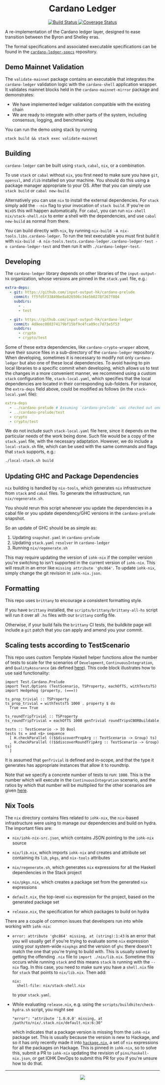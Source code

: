 <h1 align="center">Cardano Ledger</h1>

<p align="center">
  <a href="https://buildkite.com/input-output-hk/cardano-ledger">
    <img alt="Build Status" src="https://img.shields.io/buildkite/92690086997996d4f9703ef752c0e918a02bb389b44d0659a0/master.svg?style=for-the-badge"/>
  </a>
  <a href="https://coveralls.io/github/input-output-hk/cardano-ledger?branch=master">
    <img alt="Coverage Status" src="https://img.shields.io/coveralls/github/input-output-hk/cardano-ledger/master.svg?style=for-the-badge"/>
  </a>
</p>

A re-implementation of the Cardano ledger layer, designed to ease transition between the Byron and Shelley eras.

The formal specifications and associated executable specifications can be found
in the
[`cardano-ledger-specs`](https://github.com/input-output-hk/cardano-ledger-specs)
repository.


## Demo Mainnet Validation

The `validate-mainnet` package contains an executable that integrates the
`cardano-ledger` validation logic with the `cardano-shell` application wrapper.
It validates mainnet blocks held in the `cardano-mainnet-mirror` package and
demonstrates:
- We have implemented ledger validation compatible with the existing chain
- We are ready to integrate with other parts of the system, including consensus,
  logging, and benchmarking

You can run the demo using stack by running
```
stack build && stack exec validate-mainnet
```


## Building

`cardano-ledger` can be built using `stack`, `cabal`, `nix`, or a combination.

To use `stack` or `cabal` without `nix`, you first need to make sure you have
`git`, `openssl`, and `zlib` installed on your machine. You should do this using
a package manager appropriate to your OS. After that you can simply use `stack
build` or `cabal new-build`.

Alternatively you can use `nix` to install the external dependencies. For
`stack` simply add the `--nix` flag to your invocation of `stack build`. If
you're on `NixOS` this will happen automatically. For `cabal`, you can run
`nix-shell nix/stack-shell.nix` to enter a shell with the dependencies,
and use `cabal new-build` as normal from there.

You can build directly with `nix`, by running `nix-build -A
nix-tools.libs.cardano-ledger`. To run the test executable you must first build
it with `nix-build -A nix-tools.tests.cardano-ledger.cardano-ledger-test -o
cardano-ledger-test` and then run it with `./cardano-ledger-test`.


## Developing

The `cardano-ledger` library depends on other libraries of the `input-output-hk`
organization, whose versions are pinned in the `stack.yaml` file, e.g.:

```yaml
extra-deps:
  - git: https://github.com/input-output-hk/cardano-prelude
    commit: ff5fd5f33849be8a826506c34e5b0278f267f804
    subdirs:
      - .
      - test

  - git: https://github.com/input-output-hk/cardano-ledger
    commit: 4d9eec080374179bf15bf9c4fca09cc7d73e5f53
    subdirs:
      - crypto
      - crypto/test
```

Some of these extra dependencies, like `cardano-crypto-wrapper` above, have
their source files in a sub-directory of the `cardano-ledger` repository. When
developing, sometimes it is necessary to modify not only `cardano-ledger` but
also one of these local dependencies. To avoid having to pin local libraries to
a specific commit when developing, which allows us to test the changes in a more
convenient manner, we recommend using a custom `stack` configuration file,
`stack-local.yaml`, which specifies that the local dependencies are located in
their corresponding sub-folders. For instance, the `extra-deps` field above,
could be modified as follows (in the `stack-local.yaml` file):

```yaml
extra-deps
  - ../cardano-prelude # Assuming `cardano-prelude` was checked out one directory above.
  - ../cardano-prelude/test
  - crypto
  - crypto/test
```

We do not include such `stack-local.yaml` file here, since it depends on the
particular needs of the work being done. Such file would be a copy of the
`stack.yaml` file, with the necessary adaptation. However, we do include a
`local-stack.sh` file, which can be used with the same commands and flags that
`stack` supports, e.g.:

```sh
./local-stack.sh build
```


## Updating GHC and Package Dependencies

`nix` building is handled by `nix-tools`, which generates `nix` infrastructure
from `stack` and `cabal` files. To generate the infrastructure, run
`nix/regenerate.sh`.

You should rerun this script whenever you update the dependencies in a cabal
file or you update dependency/GHC versions in the `cardano-prelude` snapshot.

So an update of GHC should be as simple as:
1. Updating `snapshot.yaml` in `cardano-prelude`
2. Updating `stack.yaml` `resolver` in `cardano-ledger`
3. Running `nix/regenerate.sh`

This may require updating the version of `iohk-nix` if the compiler version
you're switching to isn't supported in the current version of `iohk-nix`. This
will result in an error like `missing attribute 'ghc864'`. To update `iohk-nix`,
simply change the git revision in `iohk-nix.json`.


## Formatting

This repo uses `brittany` to encourage a consistent formatting style.

If you have `brittany` installed, the `scripts/brittany/brittany-all-hs` script
will run it over all `.hs` files with our `brittany` config file.

Otherwise, if your build fails the `brittany` CI tests, the buildkite page will
include a `git` patch that you can apply and amend you your commit.


## Scaling tests according to TestScenario

This repo uses custom Template Haskell helper functions allow the number of
tests to scale for the scenarios of `Development`, `ContinuousIntegration`, and
`QualityAssurance` (as defined
[here](https://github.com/input-output-hk/cardano-ledger/blob/062983f0583852c99545efcf1a7d697dff470107/test/Test/Options.hs#L52-L55)).
This code block illustrates how to use said functionality:
```
import Test.Cardano.Prelude
import Test.Options (TestScenario, TSProperty, eachOfTS, withTestsTS)
import Hedgehog (property, (===))

ts_prop_trivial :: TSProperty
ts_prop_trivial = withTestsTS 1000 . property $ do
  True === True

ts_roundTripTrivial :: TSProperty
ts_roundTripTrivial = eachOfTS 1000 genTrivial roundTripsCBORBuildable

tests :: TestScenario -> IO Bool
tests ts = and <$> sequence
  [ H.checkParallel (($$discoverPropArg :: TestScenario -> Group) ts)
  , H.checkParallel (($$discoverRoundTripArg :: TestScenario -> Group) ts)
  ]
```
It is assumed that `genTrivial` is defined and in-scope, and that the type it
generates has appropriate instances that allow it to roundtrip.

Note that we specify a concrete number of tests to run: `1000`. This is the
number which will execute in the `ContinuousIntegration` scenario, and the
ratios by which that number will be multiplied for the other scenarios are given
[here](https://github.com/input-output-hk/cardano-ledger/blob/062983f0583852c99545efcf1a7d697dff470107/test/Test/Options.hs#L81-L91).


## Nix Tools

The `nix` directory contains files related to `iohk-nix`, the `nix`-based
infrastructure were using to manage our dependencies and build on hydra. The
important files are:

- `nix/iohk-nix-src.json`, which contains JSON pointing to the `iohk-nix` source

- `nix/lib.nix`, which imports `iohk-nix` and creates and attribute set
  containing its `lib`, `pkgs`, and `nix-tools` attributes

- `nix/regenerate.sh`, which generates `nix` expressions for all the Haskell
  dependencies in the Stack project

- `nix/pkgs.nix`, which creates a package set from the generated `nix`
  expressions

- `default.nix`, the top-level `nix` expression for the project, based on the
  generated package set

- `release.nix`, the specification for which packages to build on hydra

There are a couple of common issues that developers run into while working with
`iohk-nix`:

- `error: attribute 'ghc864' missing, at (string):1:43` is an error that you
  will usually get if you're trying to evaluate some `nix` expression using your
  system-wide `nixpkgs` and the version of `ghc` there doesn't match the one
  that you're trying to build with. This is usually solved by getting the
  offending `.nix` file to `import ./nix/lib.nix`. Sometime this occurs while
  running `stack` and this means `stack` is running with the `--nix` flag. In
  this case, you need to make sure you have a `shell.nix` file for `stack` that
  points to `nix/lib.nix`. Then add:
  ```
  nix:
    shell-file: nix/stack-shell.nix
  ```
  to your `stack.yaml`.

- While evaluating `release.nix`, e.g. using the
  `scripts/buildkite/check-hydra.sh` script, you might see
  ```
  "error": "attribute '1.0.0.0' missing, at /path/to/nix/.stack.nix/default.nix:6:30"
  ```
  which indicates that a package version is missing from the `iohk-nix` package
  set. This is usually because the version is new to Hackage, and so it has only
  recently made it into
  [`hackage.nix`](https://github.com/input-output-hk/hackage.nix/), a set of
  `nix` expressions for all the packages on Hackage. This is pinned in
  `iohk-nix`, so to solve this, submit a PR to `iohk-nix` updating the revision
  of `pins/haskell-nix.json`, or get IOHK DevOps to submit this PR for you if
  you're unsure how to do that.


<hr/>

<p align="center">
  <a href="https://github.com/input-output-hk/cardano-wallet/blob/master/LICENSE">
    <img src="https://img.shields.io/github/license/input-output-hk/cardano-wallet.svg?style=for-the-badge"/>
  </a>
</p>
